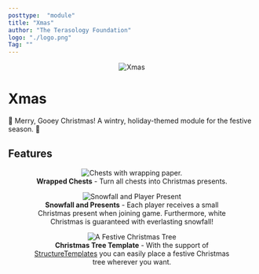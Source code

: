 ```yaml
---
posttype:  "module"  
title: "Xmas"
author: "The Terasology Foundation"
logo: "./logo.png"
Tag: ""
---
```

<p align="center">
<img src="./docs/banner.png" alt="Xmas"/>
</p>

# Xmas

🎄 Merry, Gooey Christmas! A wintry, holiday-themed module for the festive season. 🎁

## Features

<div align="center">
<figure>
<img src="./docs/chests.jpg" alt="Chests with wrapping paper.">
<figcaption><b>Wrapped Chests</b> - Turn all chests into Christmas presents.</figcaption>
</figure>
</div>

<div align="center">
<figure>
<img src="./docs/snow_and_present.jpg" alt="Snowfall and Player Present">
<figcaption><b>Snowfall and Presents</b> - Each player receives a small Christmas present when joining game. Furthermore, white Christmas is guaranteed with everlasting snowfall!</figcaption>
</figure>
</div>

<div align="center">
<figure>
<img src="./docs/xmas_tree.jpg" alt="A Festive Christmas Tree">
<figcaption><b>Christmas Tree Template</b> - With the support of <a href="https://github.com/Terasology/StructureTemplates">StructureTemplates</a> you can easily place a festive Christmas tree wherever you want.</figcaption>
</figure>
</div>
